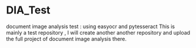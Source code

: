 # DIA_Test
document image analysis test :  using easyocr and pytesseract
This is mainly a test repository , I will create another another repository and upload the full project of document image analysis there.
